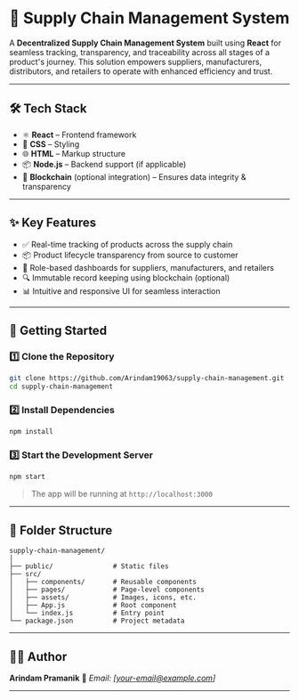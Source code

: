 # 🚚 Supply Chain Management System

A **Decentralized Supply Chain Management System** built using **React** for seamless tracking, transparency, and traceability across all stages of a product's journey. This solution empowers suppliers, manufacturers, distributors, and retailers to operate with enhanced efficiency and trust.

---

## 🛠️ Tech Stack

* ⚛️ **React** – Frontend framework
* 💅 **CSS** – Styling
* 🌐 **HTML** – Markup structure
* 📦 **Node.js** – Backend support (if applicable)
* 🔐 **Blockchain** (optional integration) – Ensures data integrity & transparency

---

## ✨ Key Features

* ✅ Real-time tracking of products across the supply chain
* 📦 Product lifecycle transparency from source to customer
* 👥 Role-based dashboards for suppliers, manufacturers, and retailers
* 🔍 Immutable record keeping using blockchain (optional)
* 📊 Intuitive and responsive UI for seamless interaction

---

## 🚀 Getting Started

### 1️⃣ Clone the Repository

```bash
git clone https://github.com/Arindam19063/supply-chain-management.git
cd supply-chain-management
```

### 2️⃣ Install Dependencies

```bash
npm install
```

### 3️⃣ Start the Development Server

```bash
npm start
```

> The app will be running at `http://localhost:3000`

---

## 📁 Folder Structure

```
supply-chain-management/
│
├── public/               # Static files
├── src/
│   ├── components/       # Reusable components
│   ├── pages/            # Page-level components
│   ├── assets/           # Images, icons, etc.
│   ├── App.js            # Root component
│   └── index.js          # Entry point
└── package.json          # Project metadata
```

---

## 🧑‍💻 Author

**Arindam Pramanik**
📧 *Email: \[[your-email@example.com](mailto:arindamparamanaik41@gmail.com)]*

---

